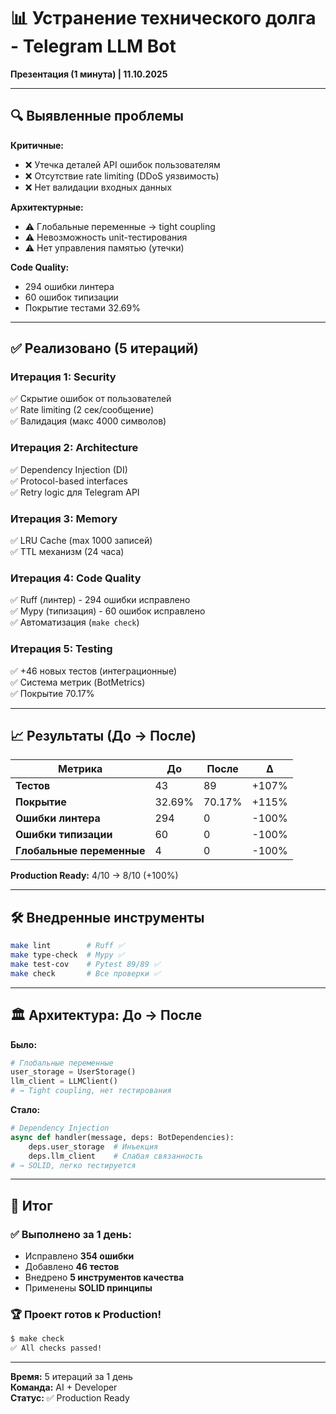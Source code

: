 # 📊 Устранение технического долга - Telegram LLM Bot
**Презентация (1 минута) | 11.10.2025**

---

## 🔍 Выявленные проблемы

**Критичные:**
- ❌ Утечка деталей API ошибок пользователям
- ❌ Отсутствие rate limiting (DDoS уязвимость)
- ❌ Нет валидации входных данных

**Архитектурные:**
- ⚠️ Глобальные переменные → tight coupling
- ⚠️ Невозможность unit-тестирования
- ⚠️ Нет управления памятью (утечки)

**Code Quality:**
- 294 ошибки линтера
- 60 ошибок типизации
- Покрытие тестами 32.69%

---

## ✅ Реализовано (5 итераций)

### Итерация 1: Security
✅ Скрытие ошибок от пользователей  
✅ Rate limiting (2 сек/сообщение)  
✅ Валидация (макс 4000 символов)

### Итерация 2: Architecture
✅ Dependency Injection (DI)  
✅ Protocol-based interfaces  
✅ Retry logic для Telegram API

### Итерация 3: Memory
✅ LRU Cache (max 1000 записей)  
✅ TTL механизм (24 часа)

### Итерация 4: Code Quality
✅ Ruff (линтер) - 294 ошибки исправлено  
✅ Mypy (типизация) - 60 ошибок исправлено  
✅ Автоматизация (`make check`)

### Итерация 5: Testing
✅ +46 новых тестов (интеграционные)  
✅ Система метрик (BotMetrics)  
✅ Покрытие 70.17%

---

## 📈 Результаты (До → После)

| Метрика | До | После | Δ |
|---------|-----|-------|---|
| **Тестов** | 43 | 89 | +107% |
| **Покрытие** | 32.69% | 70.17% | +115% |
| **Ошибки линтера** | 294 | 0 | -100% |
| **Ошибки типизации** | 60 | 0 | -100% |
| **Глобальные переменные** | 4 | 0 | -100% |

**Production Ready:** 4/10 → 8/10 (+100%)

---

## 🛠️ Внедренные инструменты

```bash
make lint        # Ruff ✅
make type-check  # Mypy ✅
make test-cov    # Pytest 89/89 ✅
make check       # Все проверки ✅
```

---

## 🏛️ Архитектура: До → После

**Было:**
```python
# Глобальные переменные
user_storage = UserStorage()
llm_client = LLMClient()
# → Tight coupling, нет тестирования
```

**Стало:**
```python
# Dependency Injection
async def handler(message, deps: BotDependencies):
    deps.user_storage  # Инъекция
    deps.llm_client    # Слабая связанность
# → SOLID, легко тестируется
```

---

## 🎯 Итог

### ✅ Выполнено за 1 день:
- Исправлено **354 ошибки**
- Добавлено **46 тестов**
- Внедрено **5 инструментов качества**
- Применены **SOLID принципы**

### 🏆 Проект готов к Production!

```bash
$ make check
✅ All checks passed!
```

---

**Время:** 5 итераций за 1 день  
**Команда:** AI + Developer  
**Статус:** ✅ Production Ready

